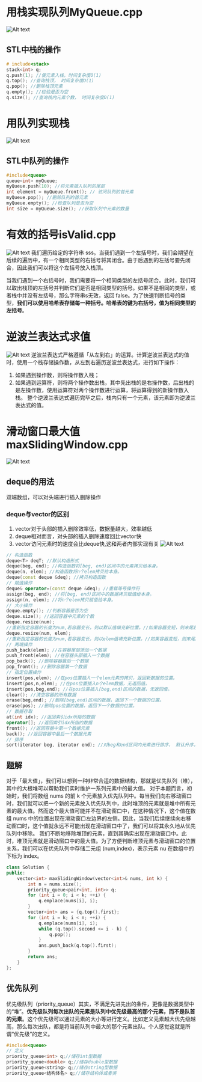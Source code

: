 # 用栈实现队列MyQueue.cpp
![Alt text](fig/myqueue.png)
## STL中栈的操作
```cpp
# include<stack>
stack<int> q;
q.push(1); //使元素入栈，时间复杂度O(1)
q.top(); //查询栈顶， 时间复杂度O(1)
q.pop(); //删除栈顶元素
q.empty(); //检验是否为空
q.size(); //查询栈内元素个数， 时间复杂度O(1)
```
# 用队列实现栈
![Alt text](fig/myqueue.png)
## STL中队列的操作
```cpp
#include<queue>
queue<int> myQueue;
myQueue.push(10); //将元素插入队列的尾部
int element = myQueue.front(); // 访问队列的首元素
myQueue.pop(); //删除队列的首元素
myQueue.empty(); //检查队列是否为空
int size = myQueue.size(); //获取队列中元素的数量
```

# 有效的括号isValid.cpp
![Alt text](fig/isvalid.png)
我们遍历给定的字符串 sss。当我们遇到一个左括号时，我们会期望在后续的遍历中，有一个相同类型的右括号将其闭合。由于后遇到的左括号要先闭合，因此我们可以将这个左括号放入栈顶。

当我们遇到一个右括号时，我们需要将一个相同类型的左括号闭合。此时，我们可以取出栈顶的左括号并判断它们是否是相同类型的括号。如果不是相同的类型，或者栈中并没有左括号，那么字符串s无效，返回 false。为了快速判断括号的类型，**我们可以使用哈希表存储每一种括号。哈希表的键为右括号，值为相同类型的左括号**。

# 逆波兰表达式求值
![Alt text](fig/evalRPN.png)
逆波兰表达式严格遵循「从左到右」的运算。计算逆波兰表达式的值时，使用一个栈存储操作数，从左到右遍历逆波兰表达式，进行如下操作：
1. 如果遇到操作数，则将操作数入栈；
2. 如果遇到运算符，则将两个操作数出栈，其中先出栈的是右操作数，后出栈的是左操作数，使用运算符对两个操作数进行运算，将运算得到的新操作数入栈。
整个逆波兰表达式遍历完毕之后，栈内只有一个元素，该元素即为逆波兰表达式的值。

# 滑动窗口最大值 maxSlidingWindow.cpp
![Alt text](fig/maxSlidingWindow.png)
## deque的用法
双端数组，可以对头端进行插入删除操作
### deque与vector的区别
1. vector对于头部的插入删除效率低，数据量越大，效率越低
2. deque相对而言，对头部的插入删除速度回比vector快
3. vector访问元素时的速度会比deque快,这和两者内部实现有关
![Alt text](fig/deque.png)
```cpp
// 构造函数
deque<T> deqT; //默认构造形式
deque(beg, end); //构造函数将[beg, end)区间中的元素拷贝给本身。
deque(n, elem); //构造函数将n个elem拷贝给本身。
deque(const deque &deq); //拷贝构造函数
// 赋值操作
deque& operator=(const deque &deq); //重载等号操作符
assign(beg, end); //将[beg, end)区间中的数据拷贝赋值给本身。
assign(n, elem); //将n个elem拷贝赋值给本身。
// 大小操作
deque.empty(); //判断容器是否为空
deque.size(); //返回容器中元素的个数
deque.resize(num);
//重新指定容器的长度为num,若容器变长，则以默认值填充新位置。//如果容器变短，则末尾超出容器长度的元素被删除。
deque.resize(num, elem);
//重新指定容器的长度为num,若容器变长，则以elem值填充新位置。//如果容器变短，则末尾超出容器长度的元素被删除。
// 两端操作
push_back(elem); //在容器尾部添加一个数据
push_front(elem); //在容器头部插入一个数据
pop_back(); //删除容器最后一个数据
pop_front(); //删除容器第一个数据
// 指定位置操作
insert(pos,elem); //在pos位置插入一个elem元素的拷贝，返回新数据的位置。
insert(pos,n,elem); //在pos位置插入n个elem数据，无返回值。
insert(pos,beg,end); //在pos位置插入[beg,end)区间的数据，无返回值。
clear(); //清空容器的所有数据
erase(beg,end); //删除[beg,end)区间的数据，返回下一个数据的位置。
erase(pos); //删除pos位置的数据，返回下一个数据的位置。
// 数据存取
at(int idx); //返回索引idx所指的数据
operator[]; //返回索引idx所指的数据
front(); //返回容器中第一个数据元素
back(); //返回容器中最后一个数据元素
// 排序
sort(iterator beg, iterator end); //对beg和end区间内元素进行排序， 默认升序， 使用时需要包含algorithm
```

## 题解
对于「最大值」，我们可以想到一种非常合适的数据结构，那就是优先队列（堆），其中的大根堆可以帮助我们实时维护一系列元素中的最大值。
对于本题而言，初始时，我们将数组 nums 的前 k 个元素放入优先队列中。每当我们向右移动窗口时，我们就可以把一个新的元素放入优先队列中，此时堆顶的元素就是堆中所有元素的最大值。然而这个最大值可能并不在滑动窗口中，在这种情况下，这个值在数组 nums 中的位置出现在滑动窗口左边界的左侧。因此，当我们后续继续向右移动窗口时，这个值就永远不可能出现在滑动窗口中了，我们可以将其永久地从优先队列中移除。
我们不断地移除堆顶的元素，直到其确实出现在滑动窗口中。此时，堆顶元素就是滑动窗口中的最大值。为了方便判断堆顶元素与滑动窗口的位置关系，我们可以在优先队列中存储二元组 (num,index)，表示元素 nu 在数组中的下标为 index。
```cpp
class Solution {
public:
    vector<int> maxSlidingWindow(vector<int>& nums, int k) {
        int n = nums.size();
        priority_queue<pair<int, int>> q;
        for (int i = 0; i < k; ++i) {
            q.emplace(nums[i], i);
        }
        vector<int> ans = {q.top().first};
        for (int i = k; i < n; ++i) {
            q.emplace(nums[i], i);
            while (q.top().second <= i - k) {
                q.pop();
            }
            ans.push_back(q.top().first);
        }
        return ans;
    }
};
```

## 优先队列
优先级队列（priority_queue）其实，不满足先进先出的条件，更像是数据类型中的“堆”。**优先级队列每次出队的元素是队列中优先级最高的那个元素，而不是队首的元素**。这个优先级可以通过元素的大小等进行定义。比如定义元素越大优先级越高，那么每次出队，都是将当前队列中最大的那个元素出队。个人感觉这就是所谓“优先级”的定义。

```cpp
#include<queue>
// 定义
priority_queue<int> q;//储存int型数据 
priority_queue<double> q;//储存double型数据 
priority_queue<string> q;//储存string型数据 
priority_queue<结构体名> q;//储存结构体或者类 
```